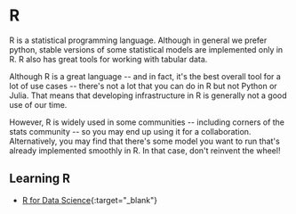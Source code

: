 # R

R is a statistical programming language.
Although in general we prefer python, stable versions of some statistical models are implemented only in R.
R also has great tools for working with tabular data.

Although R is a great language -- and in fact, it's the best overall tool for a lot of use cases -- there's not a lot that you can do in R but not Python or Julia.
That means that developing infrastructure in R is generally not a good use of our time.

However, R is widely used in some communities -- including corners of the stats community -- so you may end up using it for a collaboration.
Alternatively, you may find that there's some model you want to run that's already implemented smoothly in R.
In that case, don't reinvent the wheel!

## Learning R

* [R for Data Science](https://r4ds.had.co.nz/){:target="_blank"}
